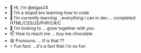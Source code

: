 - 👋 Hi, I’m @elgas24
- 👀 I’m a stupid bro learning how to code
- 🌱 I’m currently learning ...everything i can in dev ... completed: HTML/CSS/JS/PHP/C#/C
- 💞️ I’m looking to ... grow together with you
- 📫 How to reach me ... buy me chocolate
- 😄 Pronouns: ... tf is that ??
- ⚡ Fun fact: ...it's a  fact that i'm no fun

<!---
elgas24/elgas24 is a ✨ special ✨ repository because its `README.md` (this file) appears on your GitHub profile.
You can click the Preview link to take a look at your changes.
--->
